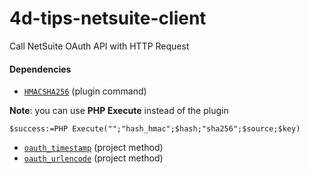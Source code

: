 # 4d-tips-netsuite-client
Call NetSuite OAuth API with HTTP Request

#### Dependencies
 
* [`HMACSHA256`](https://github.com/miyako/4d-plugin-common-crypto)  (plugin command)

**Note**: you can use **PHP Execute** instead of the plugin

```4d
$success:=PHP Execute("";"hash_hmac";$hash;"sha256";$source;$key)
```

* [`oauth_timestamp`](https://github.com/miyako/4d-tips-netsuite-client/blob/main/4d-tips-netsuite-example/Project/Sources/Methods/oauth_timestamp.4dm) (project method)
* [`oauth_urlencode`](https://github.com/miyako/4d-tips-netsuite-client/blob/main/4d-tips-netsuite-example/Project/Sources/Methods/oauth_urlencode.4dm) (project method)
